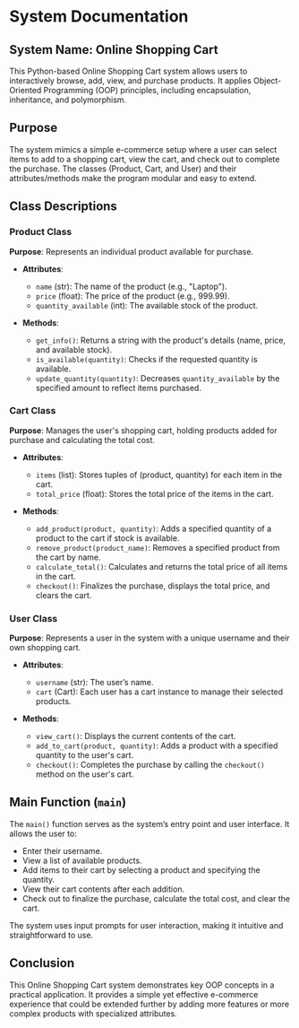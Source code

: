 # System Documentation
## System Name: Online Shopping Cart

This Python-based Online Shopping Cart system allows users to interactively browse, add, view, and purchase products. It applies Object-Oriented Programming (OOP) principles, including encapsulation, inheritance, and polymorphism.

## Purpose
The system mimics a simple e-commerce setup where a user can select items to add to a shopping cart, view the cart, and check out to complete the purchase. The classes (Product, Cart, and User) and their attributes/methods make the program modular and easy to extend.

## Class Descriptions

### Product Class

**Purpose**: Represents an individual product available for purchase.

- **Attributes**:
  - `name` (str): The name of the product (e.g., "Laptop").
  - `price` (float): The price of the product (e.g., 999.99).
  - `quantity_available` (int): The available stock of the product.

- **Methods**:
  - `get_info()`: Returns a string with the product's details (name, price, and available stock).
  - `is_available(quantity)`: Checks if the requested quantity is available.
  - `update_quantity(quantity)`: Decreases `quantity_available` by the specified amount to reflect items purchased.

### Cart Class

**Purpose**: Manages the user's shopping cart, holding products added for purchase and calculating the total cost.

- **Attributes**:
  - `items` (list): Stores tuples of (product, quantity) for each item in the cart.
  - `total_price` (float): Stores the total price of the items in the cart.

- **Methods**:
  - `add_product(product, quantity)`: Adds a specified quantity of a product to the cart if stock is available.
  - `remove_product(product_name)`: Removes a specified product from the cart by name.
  - `calculate_total()`: Calculates and returns the total price of all items in the cart.
  - `checkout()`: Finalizes the purchase, displays the total price, and clears the cart.

### User Class

**Purpose**: Represents a user in the system with a unique username and their own shopping cart.

- **Attributes**:
  - `username` (str): The user’s name.
  - `cart` (Cart): Each user has a cart instance to manage their selected products.

- **Methods**:
  - `view_cart()`: Displays the current contents of the cart.
  - `add_to_cart(product, quantity)`: Adds a product with a specified quantity to the user's cart.
  - `checkout()`: Completes the purchase by calling the `checkout()` method on the user's cart.

## Main Function (`main`)
The `main()` function serves as the system’s entry point and user interface. It allows the user to:

- Enter their username.
- View a list of available products.
- Add items to their cart by selecting a product and specifying the quantity.
- View their cart contents after each addition.
- Check out to finalize the purchase, calculate the total cost, and clear the cart.

The system uses input prompts for user interaction, making it intuitive and straightforward to use.

## Conclusion
This Online Shopping Cart system demonstrates key OOP concepts in a practical application. It provides a simple yet effective e-commerce experience that could be extended further by adding more features or more complex products with specialized attributes.
